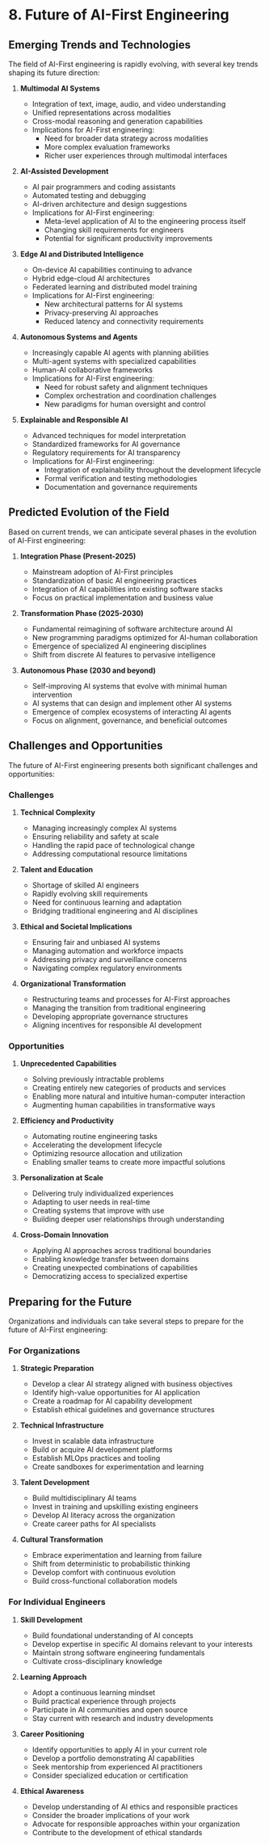 # 8. Future of AI-First Engineering

## Emerging Trends and Technologies

The field of AI-First engineering is rapidly evolving, with several key trends shaping its future direction:

1. **Multimodal AI Systems**
   - Integration of text, image, audio, and video understanding
   - Unified representations across modalities
   - Cross-modal reasoning and generation capabilities
   - Implications for AI-First engineering:
     - Need for broader data strategy across modalities
     - More complex evaluation frameworks
     - Richer user experiences through multimodal interfaces

2. **AI-Assisted Development**
   - AI pair programmers and coding assistants
   - Automated testing and debugging
   - AI-driven architecture and design suggestions
   - Implications for AI-First engineering:
     - Meta-level application of AI to the engineering process itself
     - Changing skill requirements for engineers
     - Potential for significant productivity improvements

3. **Edge AI and Distributed Intelligence**
   - On-device AI capabilities continuing to advance
   - Hybrid edge-cloud AI architectures
   - Federated learning and distributed model training
   - Implications for AI-First engineering:
     - New architectural patterns for AI systems
     - Privacy-preserving AI approaches
     - Reduced latency and connectivity requirements

4. **Autonomous Systems and Agents**
   - Increasingly capable AI agents with planning abilities
   - Multi-agent systems with specialized capabilities
   - Human-AI collaborative frameworks
   - Implications for AI-First engineering:
     - Need for robust safety and alignment techniques
     - Complex orchestration and coordination challenges
     - New paradigms for human oversight and control

5. **Explainable and Responsible AI**
   - Advanced techniques for model interpretation
   - Standardized frameworks for AI governance
   - Regulatory requirements for AI transparency
   - Implications for AI-First engineering:
     - Integration of explainability throughout the development lifecycle
     - Formal verification and testing methodologies
     - Documentation and governance requirements

## Predicted Evolution of the Field

Based on current trends, we can anticipate several phases in the evolution of AI-First engineering:

1. **Integration Phase (Present-2025)**
   - Mainstream adoption of AI-First principles
   - Standardization of basic AI engineering practices
   - Integration of AI capabilities into existing software stacks
   - Focus on practical implementation and business value

2. **Transformation Phase (2025-2030)**
   - Fundamental reimagining of software architecture around AI
   - New programming paradigms optimized for AI-human collaboration
   - Emergence of specialized AI engineering disciplines
   - Shift from discrete AI features to pervasive intelligence

3. **Autonomous Phase (2030 and beyond)**
   - Self-improving AI systems that evolve with minimal human intervention
   - AI systems that can design and implement other AI systems
   - Emergence of complex ecosystems of interacting AI agents
   - Focus on alignment, governance, and beneficial outcomes

## Challenges and Opportunities

The future of AI-First engineering presents both significant challenges and opportunities:

### Challenges

1. **Technical Complexity**
   - Managing increasingly complex AI systems
   - Ensuring reliability and safety at scale
   - Handling the rapid pace of technological change
   - Addressing computational resource limitations

2. **Talent and Education**
   - Shortage of skilled AI engineers
   - Rapidly evolving skill requirements
   - Need for continuous learning and adaptation
   - Bridging traditional engineering and AI disciplines

3. **Ethical and Societal Implications**
   - Ensuring fair and unbiased AI systems
   - Managing automation and workforce impacts
   - Addressing privacy and surveillance concerns
   - Navigating complex regulatory environments

4. **Organizational Transformation**
   - Restructuring teams and processes for AI-First approaches
   - Managing the transition from traditional engineering
   - Developing appropriate governance structures
   - Aligning incentives for responsible AI development

### Opportunities

1. **Unprecedented Capabilities**
   - Solving previously intractable problems
   - Creating entirely new categories of products and services
   - Enabling more natural and intuitive human-computer interaction
   - Augmenting human capabilities in transformative ways

2. **Efficiency and Productivity**
   - Automating routine engineering tasks
   - Accelerating the development lifecycle
   - Optimizing resource allocation and utilization
   - Enabling smaller teams to create more impactful solutions

3. **Personalization at Scale**
   - Delivering truly individualized experiences
   - Adapting to user needs in real-time
   - Creating systems that improve with use
   - Building deeper user relationships through understanding

4. **Cross-Domain Innovation**
   - Applying AI approaches across traditional boundaries
   - Enabling knowledge transfer between domains
   - Creating unexpected combinations of capabilities
   - Democratizing access to specialized expertise

## Preparing for the Future

Organizations and individuals can take several steps to prepare for the future of AI-First engineering:

### For Organizations

1. **Strategic Preparation**
   - Develop a clear AI strategy aligned with business objectives
   - Identify high-value opportunities for AI application
   - Create a roadmap for AI capability development
   - Establish ethical guidelines and governance structures

2. **Technical Infrastructure**
   - Invest in scalable data infrastructure
   - Build or acquire AI development platforms
   - Establish MLOps practices and tooling
   - Create sandboxes for experimentation and learning

3. **Talent Development**
   - Build multidisciplinary AI teams
   - Invest in training and upskilling existing engineers
   - Develop AI literacy across the organization
   - Create career paths for AI specialists

4. **Cultural Transformation**
   - Embrace experimentation and learning from failure
   - Shift from deterministic to probabilistic thinking
   - Develop comfort with continuous evolution
   - Build cross-functional collaboration models

### For Individual Engineers

1. **Skill Development**
   - Build foundational understanding of AI concepts
   - Develop expertise in specific AI domains relevant to your interests
   - Maintain strong software engineering fundamentals
   - Cultivate cross-disciplinary knowledge

2. **Learning Approach**
   - Adopt a continuous learning mindset
   - Build practical experience through projects
   - Participate in AI communities and open source
   - Stay current with research and industry developments

3. **Career Positioning**
   - Identify opportunities to apply AI in your current role
   - Develop a portfolio demonstrating AI capabilities
   - Seek mentorship from experienced AI practitioners
   - Consider specialized education or certification

4. **Ethical Awareness**
   - Develop understanding of AI ethics and responsible practices
   - Consider the broader implications of your work
   - Advocate for responsible approaches within your organization
   - Contribute to the development of ethical standards 